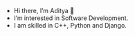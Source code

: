 -  Hi there, I’m Aditya 👋
-  I’m interested in Software Development.
- I am skilled in C++, Python and Django.
